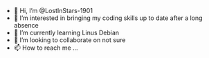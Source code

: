 - 👋 Hi, I’m @LostInStars-1901
- 👀 I’m interested in bringing my coding skills up to date after a long absence
- 🌱 I’m currently learning Linus Debian
- 💞️ I’m looking to collaborate on not sure
- 📫 How to reach me ...

<!---
LostInStars-1901/LostInStars-1901 is a ✨ special ✨ repository because its `README.md` (this file) appears on your GitHub profile.
You can click the Preview link to take a look at your changes.
--->
